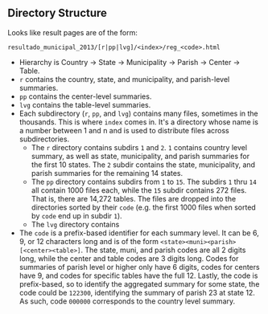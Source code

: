 

## Directory Structure

Looks like result pages are of the form:

`resultado_municipal_2013/[r|pp|lvg]/<index>/reg_<code>.html`

* Hierarchy is Country -> State -> Municipality -> Parish -> Center -> Table.
* `r` contains the country, state, and municipality, and parish-level summaries.
* `pp` contains the center-level summaries.
* `lvg` contains the table-level summaries.
* Each subdirectory (`r`, `pp`, and `lvg`) contains many files, sometimes in the thousands. This is where `index` comes in. It's a directory whose name is a number between 1 and n and is used to distribute files across subdirectories.
  * The `r` directory contains subdirs `1` and `2`. `1` contains country level summary, as well as state, municipality, and parish summaries for the first 10 states. The `2` subdir contains the state, municipality, and parish summaries for the remaining 14 states.
  * The `pp` directory contains subdirs from `1` to `15`. The subdirs `1` thru `14` all contain 1000 files each, while the `15` subdir contains 272 files. That is, there are 14,272 tables. The files are dropped into the directories sorted by their `code` (e.g. the first 1000 files when sorted by `code` end up in subdir `1`).
  * The `lvg` directory contains 
* The `code` is a prefix-based identifier for each summary level. It can be 6, 9, or 12 characters long and is of the form `<state><muni><parish>[<center><table>]`. The state, muni, and parish codes are all 2 digits long, while the center and table codes are 3 digits long. Codes for summaries of parish level or higher only have 6 digits, codes for centers have 9, and codes for specific tables have the full 12. Lastly, the code is prefix-based, so to identify the aggregated summary for some state, the code could be `122300`, identifying the summary of parish 23 at state 12. As such, code `000000` corresponds to the country level summary.
